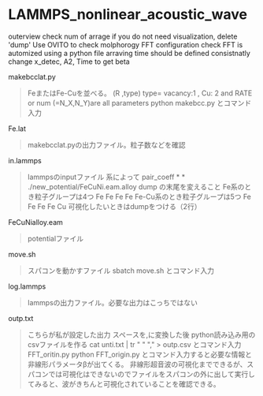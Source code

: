 # LAMMPS_nonlinear_acoustic_wave

outerview
check num of arrage
if you do not need visualization, delete 'dump'
Use OVITO to check molphorogy
FFT configuration check
FFT is automized using a python file
arraving time should be defined consistnatly
change x_detec, A2, Time to get beta

makebcclat.py
>FeまたはFe-Cuを並べる。
(R ,type) type= vacancy:1 , Cu: 2
and RATE or num (=N_X,N_Y)are all parameters
python makebcc.py
とコマンド入力

Fe.lat
>makebcclat.pyの出力ファイル。粒子数などを確認

in.lammps
>lammpsのinputファイル
系によって
pair_coeff  * * ./new_potential/FeCuNi.eam.alloy
dump
の末尾を変えること
Fe系のとき粒子グループは4つ 
Fe Fe Fe Fe 
Fe-Cu系のとき粒子グループは5つ
Fe Fe Fe Fe Cu
可視化したいときはdumpをつける（2行）

FeCuNialloy.eam
>potentialファイル

move.sh
>スパコンを動かすファイル
sbatch move.sh
とコマンド入力

log.lammps
>lammpsの出力ファイル。必要な出力はこっちではない

outp.txt
>こちらが私が設定した出力
スペースを,に変換した後
python読み込み用のcsvファイルを作る
cat unti.txt | tr " " "," > outp.csv 
とコマンド入力
FFT_oritin.py
> python FFT_origin.py
とコマンド入力すると必要な情報と非線形パラメータβが出てくる。
非線形超音波の可視化までできるが、スパコンでは可視化はできないのでファイルをスパコンの外に出して実行してみると、波がきちんと可視化されていることを確認できる。

